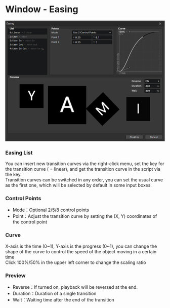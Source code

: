# Window - Easing

![](img/easing-1.png)

### Easing List

You can insert new transition curves via the right-click menu, set the key for the transition curve ( = linear), and get the transition curve in the script via the key.  
Transition curves can be switched in any order, you can set the usual curve as the first one, which will be selected by default in some input boxes.

### Control Points

- Mode：Optional 2/5/8 control points
- Point：Adjust the transition curve by setting the (X, Y) coordinates of the control point

### Curve

X-axis is the time (0~1), Y-axis is the progress (0~1), you can change the shape of the curve to control the speed of the object moving in a certain time  
Click 100%/50% in the upper left corner to change the scaling ratio

### Preview

- Reverse：If turned on, playback will be reversed at the end.
- Duration：Duration of a single transition
- Wait：Waiting time after the end of the transition
